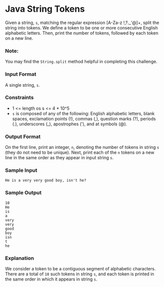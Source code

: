 # Java String Tokens

Given a string, `s`, matching the regular expression [A-Za-z !,?._'@]+, split the string into tokens. We define a token 
to be one or more consecutive English alphabetic letters. Then, print the number of tokens, followed by each token on a 
new line.

### Note: 

You may find the `String.split` method helpful in completing this challenge.

### Input Format

A single string, `s`.

### Constraints

- 1 <= length os s <= 4 * 10^5
- `s` is composed of any of the following: English alphabetic letters, blank spaces, exclamation points (!), commas (,), 
question marks (?), periods (.), underscores (_), apostrophes ('), and at symbols (@).

### Output Format

On the first line, print an integer, `n`, denoting the number of tokens in string `s` (they do not need to be unique). 
Next, print each of the `n` tokens on a new line in the same order as they appear in input string `s`.

### Sample Input
~~~~
He is a very very good boy, isn't he?
~~~~

### Sample Output
~~~~
10
He
is
a
very
very
good
boy
isn
t
he
~~~~

### Explanation

We consider a token to be a contiguous segment of alphabetic characters. There are a total of `10` such tokens in 
string `s`, and each token is printed in the same order in which it appears in string `s`.